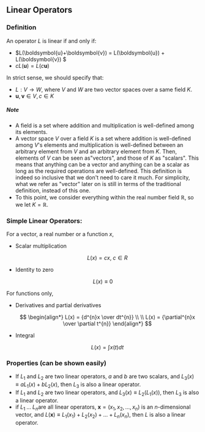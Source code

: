 ## Linear Operators

### Definition

An operator $L$ is linear if and only if:

* $L(\boldsymbol{u}+\boldsymbol{v}) = L(\boldsymbol{u}) + L(\boldsymbol{v}) $
* $cL(\boldsymbol{u}) = L(c\boldsymbol{u})$

In strict sense, we should specify that:

* $L: V \rightarrow W$, where $V$ and $W$ are two vector spaces over a same field $K$.
* $\boldsymbol{u}, \boldsymbol{v} \in  V, c \in K$

##### Note

* A field is a set where addition and multiplication is well-defined among its elements.
* A vector space $V$ over a field $K$ is a set where addition is well-defined among $V$'s elements and multiplication is well-defined between an arbitrary element from $V$ and an arbitrary element from $K$. Then, elements of $V$ can be seen as"vectors", and those of $K$ as "scalars". This means that anything can be a vector and anything can be a scalar as long as the required operations are well-defined. This definition is indeed so inclusive that we don't need to care it much. For simplicity, what we refer as "vector" later on is still in terms of the traditional definition, instead of this one.
* To this point, we consider everything within the real number field $\mathbb{R}$, so we let $K = \mathbb{R}$.

### Simple Linear Operators:

For a vector, a real number or a function $x$,

* Scalar multiplication
  
  $$
  L(x) = cx,\;c\in R
  $$

* Identity to zero

$$
L(x) \equiv 0
$$

For functions only,

* Derivatives and partial derivatives
  
  $$
  \begin{align*}
L(x) = {d^{n}x \over dt^{n}} \\
\\
L(x) = {\partial^{n}x \over \partial t^{n}}
\end{align*}
  $$

* Integral
  
  $$
  L(x) = \int x(t) dt
  $$

### Properties (can be shown easily)

* If $L_{1}$ and $L_{2}$ are two linear operators, $a$ and $b$ are two scalars, and $L_{3}(x) \equiv aL_{1}(x) + bL_{2}(x)$, then $L_{3}$ is also a linear operator.
* If $L_{1}$ and $L_{2}$ are two linear operators, and $L_{3}(x) \equiv L_{2}(L_{1}(x))$, then $L_{3}$ is also a linear operator.
* if $L_{1}\;...\;L_{n}$are all linear operators, $\boldsymbol{x} = (x_{1},x_{2},...,x_{n})$ is an $n$-dimensional vector, and $L(\boldsymbol{x}) \equiv L_{1}(x_{1}) + L_{2}(x_{2}) + ... + L_{n}(x_{n})$, then $L$ is also a linear operator.
